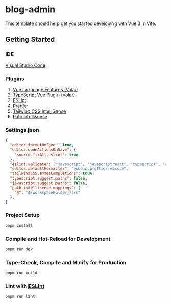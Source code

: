# blog-admin

This template should help get you started developing with Vue 3 in Vite.

## Getting Started

### IDE

[Visual Studio Code](https://code.visualstudio.com/)

### Plugins

1. [Vue Language Features (Volar)](https://marketplace.visualstudio.com/items?itemName=Vue.volar)
2. [TypeScript Vue Plugin (Volar)](https://marketplace.visualstudio.com/items?itemName=Vue.vscode-typescript-vue-plugin)
3. [ESLint](https://marketplace.visualstudio.com/items?itemName=dbaeumer.vscode-eslint)
4. [Prettier](https://marketplace.visualstudio.com/items?itemName=esbenp.prettier-vscode)
5. [Tailwind CSS IntelliSense](https://marketplace.visualstudio.com/items?itemName=bradlc.vscode-tailwindcss)
6. [Path Intellisense](https://marketplace.visualstudio.com/items?itemName=christian-kohler.path-intellisense)

### Settings.json

```json
{
  "editor.formatOnSave": true,
  "editor.codeActionsOnSave": {
    "source.fixAll.eslint": true
  },
  "eslint.validate": ["javascript", "javascriptreact", "typescript", "vue"],
  "editor.defaultFormatter": "esbenp.prettier-vscode",
  "tailwindCSS.emmetCompletions": true,
  "typescript.suggest.paths": false,
  "javascript.suggest.paths": false,
  "path-intellisense.mappings": {
    "@": "${workspaceFolder}/src"
  },
}

```

### Project Setup

```sh
pnpm install
```

### Compile and Hot-Reload for Development

```sh
pnpm run dev
```

### Type-Check, Compile and Minify for Production

```sh
pnpm run build
```

### Lint with [ESLint](https://eslint.org/)

```sh
pnpm run lint
```
